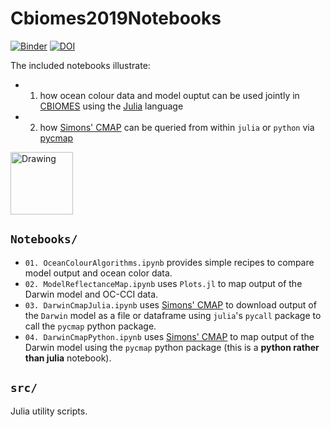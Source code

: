 # Cbiomes2019Notebooks

[![Binder](https://mybinder.org/badge_logo.svg)](https://mybinder.org/v2/gh/gaelforget/Cbiomes2019Notebooks/master)
[![DOI](https://zenodo.org/badge/185446209.svg)](https://zenodo.org/badge/latestdoi/185446209)

The included notebooks illustrate:

- 1) how ocean colour data and model ouptut can be used jointly in [CBIOMES](https://cbiomes.org) using the [Julia](https://julialang.org) language
- 2) how [Simons' CMAP](https://cmap.readthedocs.io/en/latest/) can be queried from within `julia` or `python` via [pycmap](https://github.com/simonscmap/pycmap)

<img src="https://raw.githubusercontent.com/gaelforget/Cbiomes2019Notebooks/master/figs/cbiomes-01.png" alt="Drawing" style="height: 100px;"/>

## `Notebooks/`

- `01. OceanColourAlgorithms.ipynb` provides simple recipes to compare model output and ocean color data.
- `02. ModelReflectanceMap.ipynb` uses `Plots.jl` to map output of the Darwin model and OC-CCI data.
- `03. DarwinCmapJulia.ipynb` uses [Simons' CMAP](https://cmap.readthedocs.io/en/latest/) to download output of the `Darwin` model as a file or dataframe using `julia`'s `pycall` package to call the `pycmap` python package.
- `04. DarwinCmapPython.ipynb` uses [Simons' CMAP](https://cmap.readthedocs.io/en/latest/) to map output of the Darwin model using the `pycmap` python package (this is a **python rather than julia** notebook).

## `src/`

Julia utility scripts.

